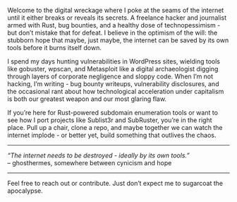 Welcome to the digital wreckage where I poke at the seams of the internet until it either breaks or reveals its secrets. A freelance hacker and journalist armed with Rust, bug bounties, and a healthy dose of technopessimism - but don’t mistake that for defeat. I believe in the optimism of the will: the stubborn hope that maybe, just maybe, the internet can be saved by its own tools before it burns itself down.

I spend my days hunting vulnerabilities in WordPress sites, wielding tools like gobuster, wpscan, and Metasploit like a digital archaeologist digging through layers of corporate negligence and sloppy code. When I’m not hacking, I’m writing - bug bounty writeups, vulnerability disclosures, and the occasional rant about how technological acceleration under capitalism is both our greatest weapon and our most glaring flaw.

If you’re here for Rust-powered subdomain enumeration tools or want to see how I port projects like Sublist3r and SubRuster, you’re in the right place. Pull up a chair, clone a repo, and maybe together we can watch the internet implode - or better yet, build something that outlives the chaos.

---

*“The internet needs to be destroyed - ideally by its own tools.”*  
– ghosthermes, somewhere between cynicism and hope

---

Feel free to reach out or contribute. Just don’t expect me to sugarcoat the apocalypse.
